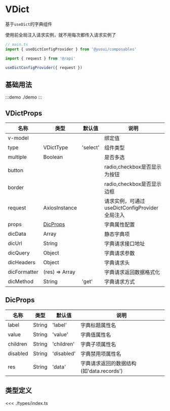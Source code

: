 # VDict

基于`useDict`的字典组件

使用前全局注入请求实例，就不用每次都传入请求实例了

```ts
// main.ts
import { useDictConfigProvider } from '@yusui/composables'

import { request } from '@/api'

useDictConfigProvider({ request })
```

## 基础用法

:::demo
./demo
:::

## VDictProps

| 名称         | 类型                  | 默认值   | 说明                                          |
| ------------ | --------------------- | -------- | --------------------------------------------- |
| v-model      |                       |          | 绑定值                                        |
| type         | VDictType             | 'select' | 组件类型                                      |
| multiple     | Boolean               |          | 是否多选                                      |
| button       |                       |          | radio,checkbox是否显示为按钮                  |
| border       |                       |          | radio,checkbox是否显示边框                    |
| request      | AxiosInstance         |          | 请求实例，可通过useDictConfigProvider全局注入 |
| props        | [DicProps](#dicprops) |          | 字典属性配置                                  |
| dicData      | Array                 |          | 静态字典项                                    |
| dicUrl       | String                |          | 字典请求接口地址                              |
| dicQuery     | Object                |          | 字典请求参数                                  |
| dicHeaders   | Object                |          | 字典请求头                                    |
| dicFormatter | (res) => Array        |          | 字典请求返回数据格式化                        |
| dicMethod    | String                | 'get'    | 字典请求方式                                  |

## DicProps

| 名称     | 类型   | 默认值     | 说明                                     |
| -------- | ------ | ---------- | ---------------------------------------- |
| label    | String | 'label'    | 字典标题属性名                           |
| value    | String | 'value'    | 字典值属性名                             |
| children | String | 'children' | 字典子项属性名                           |
| disabled | String | 'disabled' | 字典禁用项属性名                         |
| res      | String | 'data'     | 字典请求返回的数据结构(如'data.records') |


## 类型定义

<<< ./types/index.ts
